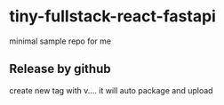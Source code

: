 # tiny-fullstack-react-fastapi

minimal sample repo for me

## Release by github
create new tag with v.... it will auto package and upload